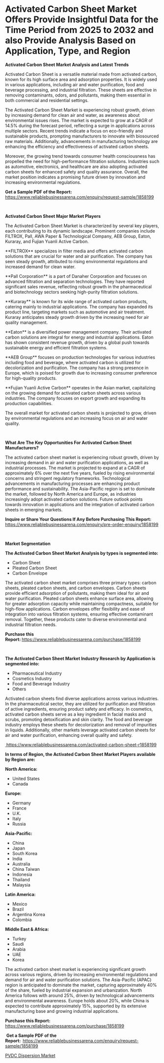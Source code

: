 <p><h1>Activated Carbon Sheet Market Offers Provide Insightful Data for the Time Period from 2025 to 2032 and also Provide Analysis Based on Application, Type, and Region</h1></p><p><strong>Activated Carbon Sheet Market Analysis and Latest Trends</strong></p>
<p><p>Activated Carbon Sheet is a versatile material made from activated carbon, known for its high surface area and adsorption properties. It is widely used in various applications, including air and water purification, food and beverage processing, and industrial filtration. These sheets are effective in removing contaminants, odors, and pollutants, making them essential in both commercial and residential settings.</p><p>The Activated Carbon Sheet Market is experiencing robust growth, driven by increasing demand for clean air and water, as awareness about environmental issues rises. The market is expected to grow at a CAGR of 14.5% during the forecast period, reflecting a surge in applications across multiple sectors. Recent trends indicate a focus on eco-friendly and sustainable products, prompting manufacturers to innovate with biosourced raw materials. Additionally, advancements in manufacturing technology are enhancing the efficiency and effectiveness of activated carbon sheets. </p><p>Moreover, the growing trend towards consumer health consciousness has propelled the need for high-performance filtration solutions. Industries such as automotive, electronics, and healthcare are also adopting activated carbon sheets for enhanced safety and quality assurance. Overall, the market position indicates a promising future driven by innovation and increasing environmental regulations.</p></p>
<p><strong>Get a Sample PDF of the Report:&nbsp;</strong> <a href="https://www.reliablebusinessarena.com/enquiry/request-sample/1858199?utm_campaign=3181&utm_medium=2&utm_source=Github&utm_content=ia&utm_term=02042025&utm_id=activated-carbon-sheet">https://www.reliablebusinessarena.com/enquiry/request-sample/1858199</a></p>
<p>&nbsp;</p>
<p><strong>Activated Carbon Sheet Major Market Players</strong></p>
<p><p>The Activated Carbon Sheet Market is characterized by several key players, each contributing to its dynamic landscape. Prominent companies include FILTROX, Pall, AWA Paper & Technological Company, AEB Group, Eaton, Kuraray, and Fujian Yuanli Active Carbon.</p><p>**FILTROX** specializes in filter media and offers activated carbon solutions that are crucial for water and air purification. The company has seen steady growth, attributed to rising environmental regulations and increased demand for clean water. </p><p>**Pall Corporation** is a part of Danaher Corporation and focuses on advanced filtration and separation technologies. They have reported significant sales revenue, reflecting robust growth in the pharmaceutical and biotechnology sectors seeking high-purity filtration solutions.</p><p>**Kuraray** is known for its wide range of activated carbon products, catering mainly to industrial applications. The company has expanded its product line, targeting markets such as automotive and air treatment. Kuraray anticipates steady growth driven by the increasing need for air quality management.</p><p>**Eaton** is a diversified power management company. Their activated carbon solutions are integral for energy and industrial applications. Eaton has shown consistent revenue growth, driven by a global push towards sustainable energy and efficient filtration systems.</p><p>**AEB Group** focuses on production technologies for various industries including food and beverage, where activated carbon is utilized for decolorization and purification. The company has a strong presence in Europe, which is poised for growth due to increasing consumer preference for high-quality products.</p><p>**Fujian Yuanli Active Carbon** operates in the Asian market, capitalizing on the growing demand for activated carbon sheets across various industries. The company focuses on export growth and expanding its production capabilities.</p><p>The overall market for activated carbon sheets is projected to grow, driven by environmental regulations and an increasing focus on air and water quality.</p></p>
<p>&nbsp;</p>
<p><strong>What Are The Key Opportunities For Activated Carbon Sheet Manufacturers?</strong></p>
<p><p>The activated carbon sheet market is experiencing robust growth, driven by increasing demand in air and water purification applications, as well as industrial processes. The market is projected to expand at a CAGR of approximately 6% over the next five years, fueled by rising environmental concerns and stringent regulatory frameworks. Technological advancements in manufacturing processes are enhancing product performance and sustainability. The Asia-Pacific region is set to dominate the market, followed by North America and Europe, as industries increasingly adopt activated carbon solutions. Future outlook points towards innovation in applications and the integration of activated carbon sheets in emerging markets.</p></p>
<p><strong>Inquire or Share Your Questions If Any Before Purchasing This Report:</strong> <a href="https://www.reliablebusinessarena.com/enquiry/pre-order-enquiry/1858199?utm_campaign=3181&utm_medium=2&utm_source=Github&utm_content=ia&utm_term=02042025&utm_id=activated-carbon-sheet">https://www.reliablebusinessarena.com/enquiry/pre-order-enquiry/1858199</a></p>
<p>&nbsp;</p>
<p><strong>Market Segmentation</strong></p>
<p><strong>The Activated Carbon Sheet Market Analysis by types is segmented into:</strong></p>
<p><ul><li>Carbon Sheet</li><li>Pleated Carbon Sheet</li><li>Carbon Envelope</li></ul></p>
<p><p>The activated carbon sheet market comprises three primary types: carbon sheets, pleated carbon sheets, and carbon envelopes. Carbon sheets provide efficient adsorption of pollutants, making them ideal for air and water purification. Pleated carbon sheets enhance surface area, allowing for greater adsorption capacity while maintaining compactness, suitable for high-flow applications. Carbon envelopes offer flexibility and ease of integration into various filtration systems, ensuring effective contaminant removal. Together, these products cater to diverse environmental and industrial filtration needs.</p></p>
<p><strong>Purchase this Report:&nbsp;</strong><a href="https://www.reliablebusinessarena.com/purchase/1858199?utm_campaign=3181&utm_medium=2&utm_source=Github&utm_content=ia&utm_term=02042025&utm_id=activated-carbon-sheet">https://www.reliablebusinessarena.com/purchase/1858199</a></p>
<p>&nbsp;</p>
<p><strong>The Activated Carbon Sheet Market Industry Research by Application is segmented into:</strong></p>
<p><ul><li>Pharmaceutical Industry</li><li>Cosmetics Industry</li><li>Food and Beverage Industry</li><li>Others</li></ul></p>
<p><p>Activated carbon sheets find diverse applications across various industries. In the pharmaceutical sector, they are utilized for purification and filtration of active ingredients, ensuring product safety and efficacy. In cosmetics, activated carbon sheets serve as a key ingredient in facial masks and scrubs, promoting detoxification and skin clarity. The food and beverage industry employs these sheets for decolorization and removal of impurities in liquids. Additionally, other markets leverage activated carbon sheets for air and water purification, enhancing overall quality and safety.</p></p>
<p><a href="https://www.reliablebusinessarena.com/activated-carbon-sheet-r1858199?utm_campaign=3181&utm_medium=2&utm_source=Github&utm_content=ia&utm_term=02042025&utm_id=activated-carbon-sheet">&nbsp;https://www.reliablebusinessarena.com/activated-carbon-sheet-r1858199</a></p>
<p><strong>In terms of Region, the Activated Carbon Sheet Market Players available by Region are:</strong></p>
<p>
    <p> <strong> North America: </strong>
        <ul>
            <li>United States</li>
            <li>Canada</li>
        </ul>
        </p> 
    <p> <strong> Europe: </strong>
        <ul>
            <li>Germany</li>
            <li>France</li>
            <li>U.K.</li>
            <li>Italy</li>
            <li>Russia</li>
        </ul>
        </p> 
    <p> <strong> Asia-Pacific: </strong>
        <ul>
            <li>China</li>
            <li>Japan</li>
            <li>South Korea</li>
            <li>India</li>
            <li>Australia</li>
            <li>China Taiwan</li>
            <li>Indonesia</li>
            <li>Thailand</li>
            <li>Malaysia</li>
        </ul>
        </p> 
    <p> <strong> Latin America: </strong>
        <ul>
            <li>Mexico</li>
            <li>Brazil</li>
            <li>Argentina Korea</li>
            <li>Colombia</li>
        </ul>
        </p> 
    <p> <strong> Middle East & Africa: </strong>
        <ul>
            <li>Turkey</li>
            <li>Saudi</li>
            <li>Arabia</li>
            <li>UAE</li>
            <li>Korea</li>
        </ul>
    </p>
    </p>
<p><p>The activated carbon sheet market is experiencing significant growth across various regions, driven by increasing environmental regulations and demand for air and water purification solutions. The Asia-Pacific (APAC) region is anticipated to dominate the market, capturing approximately 40% of the share, fueled by industrial expansion and urbanization. North America follows with around 25%, driven by technological advancements and environmental awareness. Europe holds about 20%, while China is expected to contribute approximately 15%, supported by its extensive manufacturing base and growing industrial applications.</p></p>
<p><strong>Purchase this Report: </strong><a href="https://www.reliablebusinessarena.com/purchase/1858199?utm_campaign=3181&utm_medium=2&utm_source=Github&utm_content=ia&utm_term=02042025&utm_id=activated-carbon-sheet">https://www.reliablebusinessarena.com/purchase/1858199</a></p>
<p>&nbsp;<strong>Get a Sample PDF of the Report:&nbsp;&nbsp;</strong><a href="https://www.reliablebusinessarena.com/enquiry/request-sample/1858199?utm_campaign=3181&utm_medium=2&utm_source=Github&utm_content=ia&utm_term=02042025&utm_id=activated-carbon-sheet">https://www.reliablebusinessarena.com/enquiry/request-sample/1858199</a></p>
<p><strong></strong></p>
<p><p><a href="https://github.com/jolinolooman/Market-Research-Report-List-1/blob/main/pvdc-dispersion-market.md?utm_campaign=3181&utm_medium=2&utm_source=Github&utm_content=ia&utm_term=02042025&utm_id=activated-carbon-sheet">PVDC Dispersion Market</a></p></p>